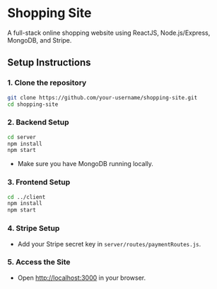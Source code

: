 # Shopping Site

A full-stack online shopping website using ReactJS, Node.js/Express, MongoDB, and Stripe.

## Setup Instructions

### 1. Clone the repository

```bash
git clone https://github.com/your-username/shopping-site.git
cd shopping-site
```

### 2. Backend Setup

```bash
cd server
npm install
npm start
```

- Make sure you have MongoDB running locally.

### 3. Frontend Setup

```bash
cd ../client
npm install
npm start
```

### 4. Stripe Setup

- Add your Stripe secret key in `server/routes/paymentRoutes.js`.

### 5. Access the Site

- Open [http://localhost:3000](http://localhost:3000) in your browser.
